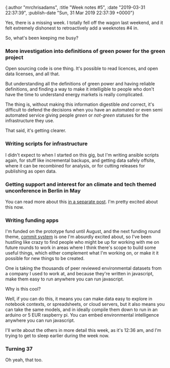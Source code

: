

{:author "mrchrisadams", :title "Week notes #5", :date "2019-03-31 22:37:39", :publish-date "Sun, 31 Mar 2019 22:37:39 +0000"}



<!-- content below -->

<!-- wp:paragraph -->
<p>Yes, there is a missing week. I totally fell off the wagon last weekend, and it felt extremely dishonest to retroactively add a weeknotes #4 in.</p>
<!-- /wp:paragraph -->

<!-- wp:paragraph -->
<p>So, what's been keeping me busy?</p>
<!-- /wp:paragraph -->

<!-- wp:heading {"level":3} -->
<h3>More investigation into definitions of green power for the green project</h3>
<!-- /wp:heading -->

<!-- wp:paragraph -->
<p>Open sourcing code is one thing. It's possible to read licences, and open data licenses, and all that.</p>
<!-- /wp:paragraph -->

<!-- wp:paragraph -->
<p>But understanding all the definitions of green power and having reliable definitions, and finding a way to make it intelligible to people who don't have the time to understand energy markets is really complicated.</p>
<!-- /wp:paragraph -->

<!-- wp:paragraph -->
<p>The thing is, without making this information digestible <em>and</em> correct, it's difficult to defend the decisions when you have an automated or even semi automated service giving people <em>green</em> or <em>not-green</em> statuses for the infrastructure they use.</p>
<!-- /wp:paragraph -->

<!-- wp:paragraph -->
<p>That said, it's getting clearer.</p>
<!-- /wp:paragraph -->

<!-- wp:heading {"level":3} -->
<h3>Writing scripts for infrastructure</h3>
<!-- /wp:heading -->

<!-- wp:paragraph -->
<p>I didn't expect to when I started on this gig, but I'm writing ansible scripts again, for stuff like incremental backups, and getting data safely offsite, where it can be recombined for analysis, or for cutting releases for publishing as open data.</p>
<!-- /wp:paragraph -->

<!-- wp:heading {"level":3} -->
<h3>Getting support and interest for an climate and tech themed unconference in Berlin in May</h3>
<!-- /wp:heading -->

<!-- wp:paragraph -->
<p>You can read more about this <a href="https://blog.chrisadams.me.uk/2019/03/22/thinking-through-a-follow-up-to-omgdpr-but-for-climate/">in a separate post</a>. I'm pretty excited about this now.</p>
<!-- /wp:paragraph -->

<!-- wp:heading {"level":3} -->
<h3>Writing funding apps</h3>
<!-- /wp:heading -->

<!-- wp:paragraph -->
<p>I'm funded on the prototype fund until August, and the next funding round theme, <a href="http://prototypefund.de/en/">commit system</a> is one I'm absurdly excited about, so I've been hustling like crazy to find people who might be up for working with me on future rounds to work in areas where I think there's scope to build some useful things, which either complement what I'm working on, or make it it possible for new things to be created.</p>
<!-- /wp:paragraph -->

<!-- wp:paragraph -->
<p>One is taking the thousands of peer reviewed environmental datasets from a company I used to work at, and because they're written in javascript, make them easy to run anywhere you can run javascript.</p>
<!-- /wp:paragraph -->

<!-- wp:paragraph -->
<p>Why is this cool?</p>
<!-- /wp:paragraph -->

<!-- wp:paragraph -->
<p>Well, if you can do this, it means you can make data easy to explore in  notebook contexts, or spreadsheets, or cloud servers, but it also means you can take the same models, and in ideally compile them down to run in an arduino or 5 EUR raspberry pi. You can embed environmental intelligence anywhere you can run javascript.</p>
<!-- /wp:paragraph -->

<!-- wp:paragraph -->
<p>I'll write about the others in more detail this week, as it's 12:36 am, and I'm trying to get to sleep earlier during the week now.</p>
<!-- /wp:paragraph -->

<!-- wp:heading {"level":3} -->
<h3>Turning 37</h3>
<!-- /wp:heading -->

<!-- wp:paragraph -->
<p>Oh yeah, that too. <br></p>
<!-- /wp:paragraph -->

